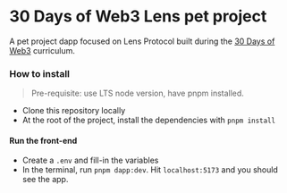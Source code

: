# 30 Days of Web3 Lens pet project

A  pet project dapp focused on Lens Protocol built during the [30 Days of Web3](https://www.30daysofweb3.xyz/) curriculum.

### How to install
> Pre-requisite: use LTS node version, have pnpm installed.

- Clone this repository locally
- At the root of the project, install the dependencies with `pnpm install`

#### Run the front-end
- Create a `.env` and fill-in the variables
- In the terminal, run `pnpm dapp:dev`. Hit `localhost:5173` and you should see the app.